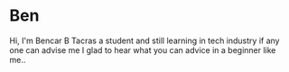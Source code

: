 # Ben
Hi, I'm Bencar B Tacras a student and still learning in tech industry if any one can advise me I glad to hear what you can advice in a beginner like me..
